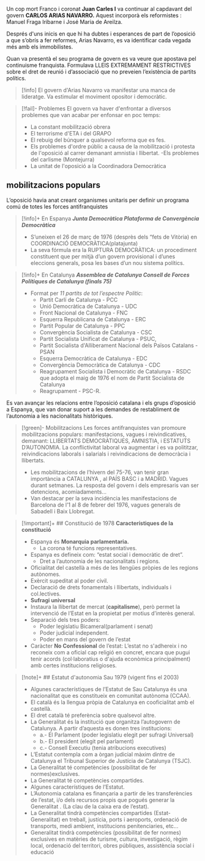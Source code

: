 Un cop mort Franco i coronat **Juan Carles I** va continuar al capdavant del govern **CARLOS ARIAS NAVARRO.** 
Aquest incorporà els reformistes : Manuel Fraga Iribarne i José Maria de Areilza. 

Després d'uns inicis en que hi ha dubtes i esperances de part de l’oposició a que s’obrís a fer reformes, Arias Navarro, es va identificar cada vegada més amb els immobilistes. 

Quan va presentà el seu programa de govern es va veure que apostava pel continuisme franquista. Formulava LLEIS EXTREMAMENT RESTRICTIVES sobre el dret de reunió i d’associació que no preveien l’existència de partits polítics.

>[!info] 
>El govern d'Arias Navarro va manifestar una manca de lideratge. Va estimular el moviment opositor i democràtic.

> [!fail]- Problemes
> El govern va haver d'enfrontar a diversos problemes que van acabar per enfonsar en poc temps:
> - La constant mobilització obrera 
> - El terrorisme d'ETA i del GRAPO 
> - El rebuig del búnquer a qualsevol reforma que es fes.
> - Els problemes d'ordre públic a causa de la mobilització i protesta de l'oposició al carrer demanant amnistia i llibertat. -Els problemes del carlisme (Montejurra)
> - La unitat de l'oposició a la Coordinadora Democràtica

## mobilitzacions populars

L’oposició havia anat creant organismes unitaris per definir un programa comú de totes les forces antifranquistes

>[!info]+ En Espanya
>***Junta Democràtica Plataforma de Convergència Democràtica***
>- S’uneixen el 26 de març de 1976 (desprès dels “fets de Vitòria) en COORDINACIÓ DEMOCRÀTICA(platajunta) 
>- La seva fórmula era la RUPTURA DEMOCRÀTICA: un procediment constituent que per mitjà d’un govern provisional i d’unes eleccions generals, posa les bases d’un nou sistema polítics.

>[!info]+ En Catalunya
>***Assemblea de Catalunya Consell de Forces Polítiques de Catalunya (finals 75)***
>- Format per *11 partits de tot l’espectre Polític*: 
>	- Partit Carlí de Catalunya - PCC 
>	- Unió Democràtica de Catalunya - UDC 
>	- Front Nacional de Catalunya - FNC 
>	- Esquerra Republicana de Catalunya - ERC 
>	- Partit Popular de Catalunya - PPC 
>	- Convergència Socialista de Catalunya - CSC 
>	- Partit Socialista Unificat de Catalunya - PSUC, 
>	- Partit Socialista d'Alliberament Nacional dels Països Catalans - PSAN 
>	- Esquerra Democràtica de Catalunya - EDC
>	- Convergència Democràtica de Catalunya - CDC 
>	- Reagrupament Socialista i Democràtic de Catalunya - RSDC que adopta el maig de 1976 el nom de Partit Socialista de Catalunya
>	- Reagrupament - PSC-R.

Es van avançar les relacions entre l’oposició catalana i els grups d’oposició a Espanya, que van donar suport a les demandes de restabliment de l’autonomia a les nacionalitats històriques.

> [!green]- Mobilitzacions 
> Les forces antifranquistes van promoure mobilitzacions populars: manifestacions, vagues i reivindicatives, demanant: LLIBERTATS DEMOCRÀTIQUES, AMNISTIA, i ESTATUTS D’AUTONOMIA.
> La conflictivitat laboral va augmentar i es va polititzar, reivindicacions laborals i salarials i reivindicacions de democràcia i llibertats. 
> - Les mobilitzacions de l’hivern del 75-76, van tenir gran importància a CATALUNYA , al PAÍS BASC i a MADRID. Vagues durant setmanes. La resposta del govern i dels empresaris van ser detencions, acomiadaments... 
> - Van destacar per la seva incidència les manifestacions de Barcelona de l’1 al 8 de febrer del 1976, vagues generals de Sabadell i Baix Llobregat.

> [!important]+ ## Constitució de 1978
> **Característiques de la constitució**
> - Espanya és **Monarquia parlamentaria.** 
> 	- La corona té funcions representatives.
> - Espanya es defineix com: “estat social i democràtic de dret”. 
> 	- Dret a l’autonomia de les nacionalitats i regions. 
> - Oficialitat del castellà a més de les llengües pròpies de les regions autònomes. 
> - Exèrcit supeditat al poder civil. 
> - Declaració de drets fonamentals i llibertats, individuals i col.lectives. 
> - **Sufragi universal** 
> - Instaura la llibertat de mercat (**capitalisme**), però permet la intervenció de l’Estat en la propietat per motius d’interès general.
> - Separació dels tres poders: 
> 	- Poder legislatiu Bicameral(parlament i senat) 
> 	- Poder judicial independent.
> 	- Poder en mans del govern de l’estat
> - Caràcter **No Confessional** de l’estat: 
> 	L’estat no s'adhereix i no reconeix com a oficial cap religió en concret, encara que pugui tenir acords (col·laboratius o d'ajuda econòmica principalment) amb certes institucions religioses.

>[!note]+ ## Estatut d'autonomia Sau 1979 (vigent fins el 2003)
>- Algunes característiques de l’Estatut de Sau Catalunya és una nacionalitat que es constitueix en comunitat autònoma (CCAA).
>- El català és la llengua pròpia de Catalunya en cooficialitat amb el castellà.
>- El dret català té preferència sobre qualsevol altre.
>- La Generalitat és la institució que organitza l’autogovern de Catalunya. A partir d’aquesta es donen tres institucions: 
>	- a.- El Parlament (poder legislatiu elegit per sufragi Universal) 
>	- b.- El president (elegit pel parlament) 
>	- c.- Consell Executiu (tenia atribucions executives) 
>- L’Estatut contempla com a òrgan judicial màxim dintre de Catalunya el Tribunal Superior de Justícia de Catalunya (TSJC).
>- La Generalitat té competències (possibilitat de fer normes)exclusives. 
>- La Generalitat té competències compartides.
>- Algunes característiques de l’Estatut.
>- L’Autonomia catalana es finançaria a partir de les transferències de l’estat, i/o dels recursos propis que pogués generar la Generalitat . (La clau de la caixa era de l’estat).
>- La Generalitat tindrà competències compartides (Estat-Generalitat) en treball, justícia, ports i aeroports, ordenació de transports, medi ambient, institucions penitenciaries, etc...
>- Generalitat tindrà competències (possibilitat de fer normes) exclusives en matèries de turisme, cultura, investigació, règim local, ordenació del territori, obres públiques, assistència social i educació

